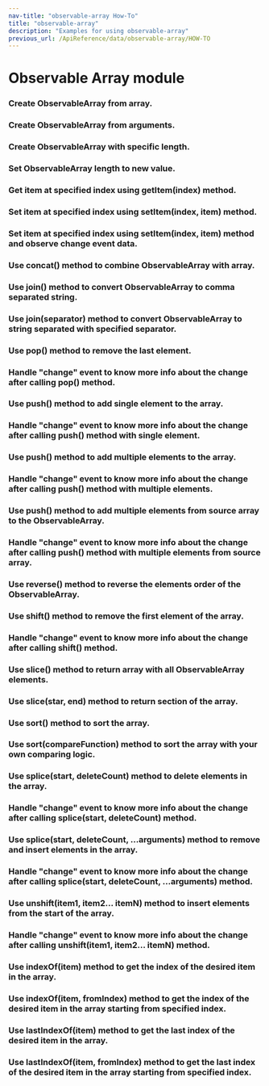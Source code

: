 ```yaml
---
nav-title: "observable-array How-To"
title: "observable-array"
description: "Examples for using observable-array"
previous_url: /ApiReference/data/observable-array/HOW-TO
---
```

# Observable Array module
<snippet id='observable-array-require'/>

### Create ObservableArray from array.
<snippet id='observable-array-create'/>

### Create ObservableArray from arguments.
<snippet id='observable-array-arguments'/>

### Create ObservableArray with specific length.
<snippet id='observable-array-length'/>

### Set ObservableArray length to new value.
<snippet id='observable-array-newvalue'/>

### Get item at specified index using getItem(index) method.
<snippet id='observable-array-getitem'/>

### Set item at specified index using setItem(index, item) method.
<snippet id='observable-array-setitem'/>

### Set item at specified index using setItem(index, item) method and observe change event data.
<snippet id='observable-array-eventdata'/>

### Use concat() method to combine ObservableArray with array.
<snippet id='observable-array-combine'/>

### Use join() method to convert ObservableArray to comma separated string.
<snippet id='observable-array-join'/>

### Use join(separator) method to convert ObservableArray to string separated with specified separator.
<snippet id='observable-array-join-separator'/>

### Use pop() method to remove the last element.
<snippet id='observable-array-join-pop'/>

### Handle "change" event to know more info about the change after calling pop() method.
<snippet id='observable-array-join-change'/>

### Use push() method to add single element to the array.
<snippet id='observable-array-push'/>

### Handle "change" event to know more info about the change after calling push() method with single element.
<snippet id='observable-array-change-push'/>

### Use push() method to add multiple elements to the array.
<snippet id='observable-array-push-multiple'/>

### Handle "change" event to know more info about the change after calling push() method with multiple elements.
<snippet id='observable-array-push-multiple-info'/>

### Use push() method to add multiple elements from source array to the ObservableArray.
<snippet id='observable-array-push-source'/>

### Handle "change" event to know more info about the change after calling push() method with multiple elements from source array.
<snippet id='observable-array-push-source-info'/>

### Use reverse() method to reverse the elements order of the ObservableArray.
<snippet id='observable-array-reverse'/>

### Use shift() method to remove the first element of the array.
<snippet id='observable-array-shift'/>

### Handle "change" event to know more info about the change after calling shift() method.
<snippet id='observable-array-shift-change'/>

### Use slice() method to return array with all ObservableArray elements. 
<snippet id='observable-array-slice'/>

### Use slice(star, end) method to return section of the array. 
<snippet id='observable-array-slice-args'/>

### Use sort() method to sort the array. 
<snippet id='observable-array-sort'/>

### Use sort(compareFunction) method to sort the array with your own comparing logic. 
<snippet id='observable-array-sort-comparer'/>

### Use splice(start, deleteCount) method to delete elements in the array. 
<snippet id='observable-array-splice'/>

### Handle "change" event to know more info about the change after calling splice(start, deleteCount) method.
<snippet id='observable-array-splice-change'/>

### Use splice(start, deleteCount, ...arguments) method to remove and insert elements in the array. 
<snippet id='observable-array-splice-args'/>

### Handle "change" event to know more info about the change after calling splice(start, deleteCount, ...arguments) method.
<snippet id='observable-array-splice-args-change'/>

### Use unshift(item1, item2... itemN) method to insert elements from the start of the array.
<snippet id='observable-array-unshift'/>

### Handle "change" event to know more info about the change after calling unshift(item1, item2... itemN) method.
<snippet id='observable-array-unshift-change'/>

### Use indexOf(item) method to get the index of the desired item in the array.
<snippet id='observable-array-indexof'/>

### Use indexOf(item, fromIndex) method to get the index of the desired item in the array starting from specified index.
<snippet id='observable-array-indexof-args'/>

### Use lastIndexOf(item) method to get the last index of the desired item in the array.
<snippet id='observable-array-lastindexof'/>

### Use lastIndexOf(item, fromIndex) method to get the last index of the desired item in the array starting from specified index.
<snippet id='observable-array-lastindexof-args'/>
